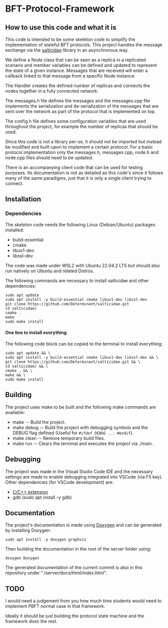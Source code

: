 # BFT-Protocol-Framework



## How to use this code and what it is
This code is intended to be some skeleton code to simplify the implementation of stateful BFT protocols. This project handles
the message exchange via the [salticidae](https://github.com/Determinant/salticidae) library in an asynchronous way. 

We define a Node class that can be seen as a replica in a replicated scenario and member variables can be defined and updated to represent
the state of a given instance. Messages that are received will enter a callback linked to that message from a specific Node instance.

The Handler creates the defined number of replicas and connects the nodes together in a fully connected network.

The messages.h file defines the messages and the messages.cpp file implements the serialization and de-serialization of the messages that are sent over the network
as part of the protocol that is implemented on top.

The config.h file defines some configuration variables that are used throughout the project, for example the number of replicas that should
be used.

Since this code is not a library per-se, it should not be imported but instead be modified and built-upon to implement a certain protocol. For a basic
protocol implementation only the messages.h, messages.cpp, node.h and node.cpp files should need to be updated.

There is an accompanying client code that can be used for testing purposes. Its documentation is not as detailed as this code's since it follows many of the same paradigms,
just that it is only a single client trying to connect.


## Installation

### Dependencies

The skeleton code needs the following Linux (Debian/Ubuntu) packages installed:
 - build-essential
 - cmake
 - libuv1-dev
 - libssl-dev

The code was made under WSL2 with Ubuntu 22.04.2 LTS but should also run natively on Ubuntu and related Distros.

The following commands are necessary to install salticidae and other dependencies:
```
sudo apt update
sudo apt install -y build-essential cmake libuv1-dev libssl-dev
git clone https://github.com/Determinant/salticidae.git
cd salticidae/
cmake .
make
sudo make install
```

#### One line to install everything

The following code block can be copied to the terminal to install everything:
```
sudo apt update && \
sudo apt install -y build-essential cmake libuv1-dev libssl-dev && \
git clone https://github.com/Determinant/salticidae.git && \
cd salticidae/ && \
cmake . && \
make && \
sudo make install
```

## Building
The project uses make to be built and the following make commands are available:
 - make
 -- Build the project.
 - make debug
 -- Build the project with debugging symbols and the DEBUG flag defined (Useful for <code>#ifdef DEBUG ... #endif</code>).
 - make clean
 -- Remove temporary build files.
 - make run
 -- Clears the terminal and executes the project via ./main.

## Debugging
The project was made in the Visual Studio Code IDE and the necessary settings are made to enable debugging integrated into VSCode (via F5 key).
Other dependencies (for VSCode development) are:
 - [C/C++ extension](https://marketplace.visualstudio.com/items?itemName=ms-vscode.cpptools)
 - gdb (sudo apt install -y gdb)

## Documentation
The project's documentation is made using [Doxygen](https://www.doxygen.nl/index.html) and can be generated by installing Doxygen:
```
sudo apt install -y doxygen graphviz
```

Then building the documentation in the root of the server folder using:
```
doxygen Doxygen
```

The generated documentation of the current commit is also in this repository under "./server/docs/html/index.html".


## TODO

I would need a judgement from you how much time students would need to implement PBFT normal case in that framework. 

Ideally it should be just building the protocol state machine and the framework does the rest.